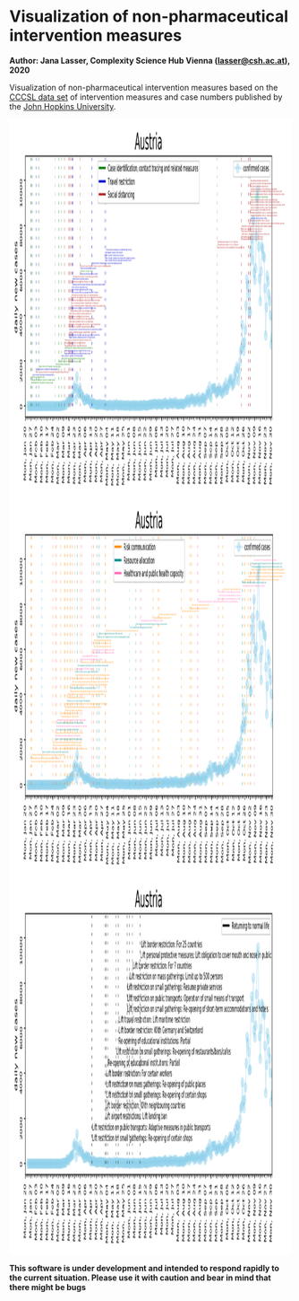 # Visualization of non-pharmaceutical intervention measures
**Author: Jana Lasser, Complexity Science Hub Vienna (lasser@csh.ac.at), 2020**

Visualization of non-pharmaceutical intervention measures based on the [CCCSL data set](https://github.com/amel-github/covid19-interventionmeasures) of intervention measures and case numbers published by the [John Hopkins University](https://github.com/CSSEGISandData/COVID-19/tree/master/csse_covid_19_data/csse_covid_19_time_series).

<img alt="Illustrative figure of intervention measures in Austria" src="img/measure_overview_CSH_Austria_1.png?raw=true" height="675" width="1500" align="center">

<img alt="Illustrative figure of intervention measures in Austria" src="img/measure_overview_CSH_Austria_2.png?raw=true" height="675" width="1500" align="center">

<img alt="Illustrative figure of intervention measures in Austria" src="img/measure_overview_CSH_Austria_3.png?raw=true" height="675" width="1500" align="center">


**This software is under development and intended to respond rapidly to the current situation. Please use it with caution and bear in mind that there might be bugs**
